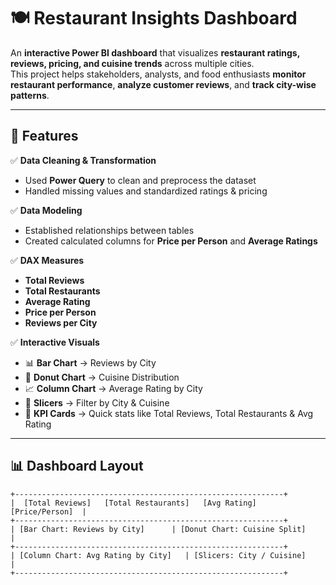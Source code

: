 # 🍽️ Restaurant Insights Dashboard  

An **interactive Power BI dashboard** that visualizes **restaurant ratings, reviews, pricing, and cuisine trends** across multiple cities.  
This project helps stakeholders, analysts, and food enthusiasts **monitor restaurant performance**, **analyze customer reviews**, and **track city-wise patterns**.

---

## 🚀 Features  

✅ **Data Cleaning & Transformation**  
- Used **Power Query** to clean and preprocess the dataset  
- Handled missing values and standardized ratings & pricing  

✅ **Data Modeling**  
- Established relationships between tables  
- Created calculated columns for **Price per Person** and **Average Ratings**  

✅ **DAX Measures**  
- **Total Reviews**  
- **Total Restaurants**  
- **Average Rating**  
- **Price per Person**  
- **Reviews per City**  

✅ **Interactive Visuals**  
- 📊 **Bar Chart** → Reviews by City  
- 🍩 **Donut Chart** → Cuisine Distribution  
- 📈 **Column Chart** → Average Rating by City  
- 🔄 **Slicers** → Filter by City & Cuisine  
- 📌 **KPI Cards** → Quick stats like Total Reviews, Total Restaurants & Avg Rating  

---

## 📊 Dashboard Layout  

```text
+------------------------------------------------------------+
|  [Total Reviews]   [Total Restaurants]   [Avg Rating]   [Price/Person]  |
+------------------------------------------------------------+
| [Bar Chart: Reviews by City]      | [Donut Chart: Cuisine Split]      |
+------------------------------------------------------------+
| [Column Chart: Avg Rating by City]   | [Slicers: City / Cuisine]      |
+------------------------------------------------------------+
